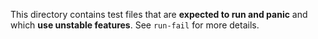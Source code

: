 This directory contains test files that are **expected to run and
panic** and which **use unstable features**. See `run-fail` for more
details.
